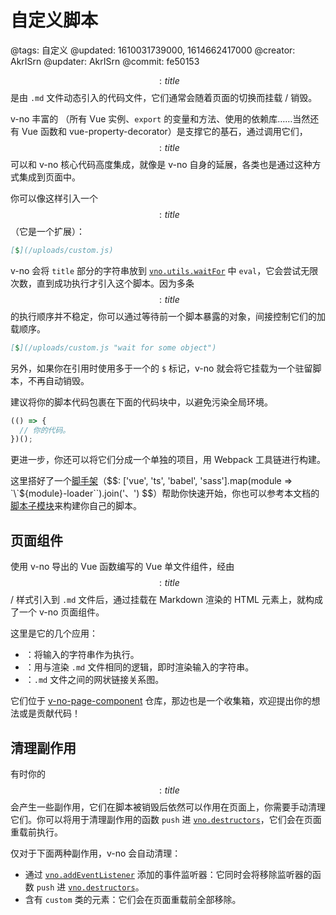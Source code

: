 # 自定义脚本

@tags: 自定义
@updated: 1610031739000, 1614662417000
@creator: AkrISrn
@updater: AkrISrn
@commit: fe50153

$$: title $$是由 `.md` 文件动态引入的代码文件，它们通常会随着页面的切换而挂载 / 销毁。

v-no 丰富的 [](/zh/api/index.md "#")（所有 Vue 实例、`export` 的变量和方法、使用的依赖库……当然还有 Vue 函数和 vue-property-decorator）是支撑它的基石，通过调用它们，$$: title $$可以和 v-no 核心代码高度集成，就像是 v-no 自身的延展，各类[](/zh/docs/external-plugins.md "#")也是通过这种方式集成到页面中。

你可以像这样引入一个$$: title $$（它是一个[](/zh/docs/links.md "#")扩展）：

```markdown
[$](/uploads/custom.js)
```

v-no 会将 `title` 部分的字符串放到 [`vno.utils.waitFor`](/zh/api/utils.md "#h2-16") 中 `eval`，它会尝试无限次数，直到成功执行才引入这个脚本。因为多条$$: title $$的执行顺序并不稳定，你可以通过等待前一个脚本暴露的对象，间接控制它们的加载顺序。

```markdown
[$](/uploads/custom.js "wait for some object")
```

另外，如果你在引用时使用多于一个的 `$` 标记，v-no 就会将它挂载为一个驻留脚本，不再自动销毁。

建议将你的脚本代码包裹在下面的代码块中，以避免污染全局环境。

```js
(() => {
  // 你的代码。
})();
```

更进一步，你还可以将它们分成一个单独的项目，用 Webpack 工具链进行构建。

这里搭好了一个[脚手架](https://github.com/akrisrn/v-no-script-template)（$$: ['vue', 'ts', 'babel', 'sass'].map(module => `\`${module}-loader\``).join('、') $$）帮助你快速开始，你也可以参考本文档的[脚本子模块](https://github.com/akrisrn/v-no-doc-script)来构建你自己的脚本。

## 页面组件

使用 v-no 导出的 Vue 函数编写的 Vue 单文件组件，经由$$: title $$ / 样式引入到 `.md` 文件后，通过挂载在 Markdown 渲染的 HTML 元素上，就构成了一个 v-no 页面组件。

这里是它的几个应用：

- [](/console.md "#")：将输入的字符串作为[](/zh/docs/inline-script.md "#")执行。
- [](/sandbox.md "#")：用与渲染 `.md` 文件相同的逻辑，即时渲染输入的字符串。
- [](/graph.md "#")：`.md` 文件之间的网状链接关系图。

它们位于 [v-no-page-component](https://github.com/akrisrn/v-no-page-component) 仓库，那边也是一个收集箱，欢迎提出你的想法或是贡献代码！

## 清理副作用

有时你的$$: title $$会产生一些副作用，它们在脚本被销毁后依然可以作用在页面上，你需要手动清理它们。你可以将用于清理副作用的函数 `push` 进 [`vno.destructors`](/zh/api/vno.md "#h2-13")，它们会在页面重载前执行。

仅对于下面两种副作用，v-no 会自动清理：

- 通过 [`vno.addEventListener`](/zh/api/vno.md "#h2-18") 添加的事件监听器：它同时会将移除监听器的函数 `push` 进 [`vno.destructors`](/zh/api/vno.md "#h2-13")。
- 含有 `custom` 类的元素：它们会在页面重载前全部移除。
